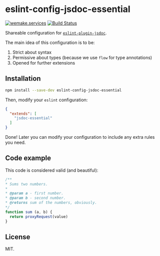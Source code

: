 # eslint-config-jsdoc-essential

[![wemake.services](https://img.shields.io/badge/style-wemake.services-green.svg?label=&logo=data%3Aimage%2Fpng%3Bbase64%2CiVBORw0KGgoAAAANSUhEUgAAABAAAAAQCAMAAAAoLQ9TAAAABGdBTUEAALGPC%2FxhBQAAAAFzUkdCAK7OHOkAAAAbUExURQAAAAAAAAAAAAAAAAAAAAAAAAAAAAAAAP%2F%2F%2F5TvxDIAAAAIdFJOUwAjRA8xXANAL%2Bv0SAAAADNJREFUGNNjYCAIOJjRBdBFWMkVQeGzcHAwksJnAPPZGOGAASzPzAEHEGVsLExQwE7YswCb7AFZSF3bbAAAAABJRU5ErkJggg%3D%3D)](http://wemake.services) [![Build Status](https://travis-ci.org/wemake-services/eslint-config-jsdoc-essential.svg?branch=master)](https://travis-ci.org/wemake-services/eslint-config-jsdoc-essential)

Shareable configuration for [`eslint-plugin-jsdoc`](https://github.com/gajus/eslint-plugin-jsdoc).

The main idea of this configuration is to be:

1. Strict about syntax
2. Permissive about types (because we use `flow` for type annotations)
3. Opened for further extensions


## Installation

```bash
npm install --save-dev eslint-config-jsdoc-essential
```

Then, modify your `eslint` configuration:

```json
{
  "extends": [
    "jsdoc-essential"
  ]
}
```

Done! Later you can modify your configuration to include any extra rules you need.


## Code example

This code is considered valid (and beautiful):

```js
/**
* Sums two numbers.
*
* @param a - first number.
* @param b - second number.
* @returns sum of the numbers, obviously.
*/
function sum (a, b) {
  return proxyRequest(value)
}
```


## License

MIT.
